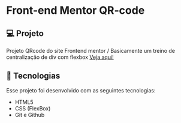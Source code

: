 # Front-end Mentor QR-code

## 💻 Projeto 
Projeto QRcode do site Frontend mentor / Basicamente um treino de centralização de div com flexbox
[Veja aqui!](https://valentepg.github.io/frontendmentor-qrcode/)

## 🚀 Tecnologias 
Esse projeto foi desenvolvido com as seguintes tecnologias:

- HTML5
- CSS (FlexBox)
- Git e Github
